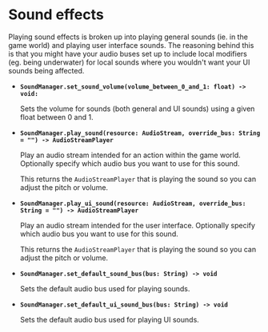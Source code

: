# Sound effects

Playing sound effects is broken up into playing general sounds (ie. in the game world) and playing user interface sounds. The reasoning behind this is that you might have your audio buses set up to include local modifiers (eg. being underwater) for local sounds where you wouldn't want your UI sounds being affected.

- **`SoundManager.set_sound_volume(volume_between_0_and_1: float) -> void:`**

    Sets the volume for sounds (both general and UI sounds) using a given float between 0 and 1.


- **`SoundManager.play_sound(resource: AudioStream, override_bus: String = "") -> AudioStreamPlayer`**

    Play an audio stream intended for an action within the game world. Optionally specify which audio bus you want to use for this sound.

    This returns the `AudioStreamPlayer` that is playing the sound so you can adjust the pitch or volume.

- **`SoundManager.play_ui_sound(resource: AudioStream, override_bus: String = "") -> AudioStreamPlayer`**

    Play an audio stream intended for the user interface. Optionally specify which audio bus you want to use for this sound.

    This returns the `AudioStreamPlayer` that is playing the sound so you can adjust the pitch or volume.

- **`SoundManager.set_default_sound_bus(bus: String) -> void`**

    Sets the default audio bus used for playing sounds.

- **`SoundManager.set_default_ui_sound_bus(bus: String) -> void`**

    Sets the default audio bus used for playing UI sounds.